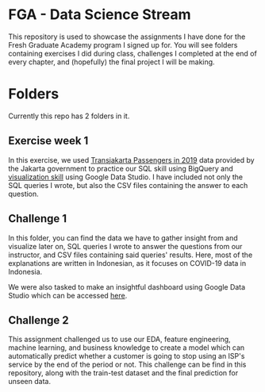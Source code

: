 # FGA - Data Science Stream

This repository is used to showcase the assignments I have done for the Fresh Graduate Academy program I signed up for. You will see folders containing exercises I did during class, challenges I completed at the end of every chapter, and (hopefully) the final project I will be making.


# Folders

Currently this repo has 2 folders in it.

## Exercise week 1

In this exercise, we used [Transjakarta Passengers in 2019](https://data.jakarta.go.id/dataset/data-jumlah-penumpang-trans-jakarta-tahun-2019-kpi) data provided by the Jakarta government to practice our SQL skill using BigQuery and [visualization skill](https://datastudio.google.com/s/r9wW84fGnsQ) using Google Data Studio. I have included not only the SQL queries I wrote, but also the CSV files containing the answer to each question. 

## Challenge 1

In this folder, you can find the data we have to gather insight from and visualize later on, SQL queries I wrote to answer the questions from our instructor, and CSV files containing said queries' results. Here, most of the explanations are written in Indonesian, as it focuses on COVID-19 data in Indonesia.

We were also tasked to make an insightful dashboard using Google Data Studio which can be accessed [here](https://datastudio.google.com/s/jhdgdxTTt18).

## Challenge 2

This assignment challenged us to use our EDA, feature engineering, machine learning, and business knowledge to create a model which can automatically predict whether a customer is going to stop using an ISP's service by the end of the period or not. This challenge can be find in this repository, along with the train-test dataset and the final prediction for unseen data.
